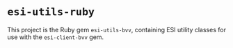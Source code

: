 # `esi-utils-ruby`

This project is the Ruby gem `esi-utils-bvv`, containing
ESI utility classes for use with the `esi-client-bvv` gem.
